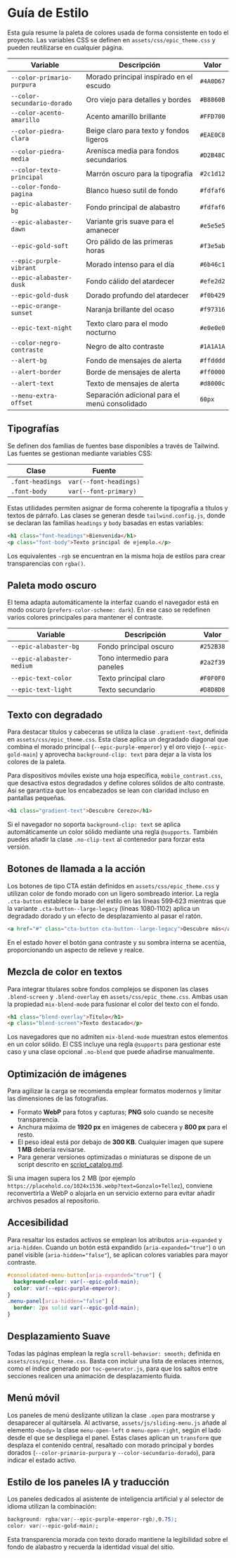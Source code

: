 # Guía de Estilo

Esta guía resume la paleta de colores usada de forma consistente en todo el proyecto. Las variables CSS se definen en `assets/css/epic_theme.css` y pueden reutilizarse en cualquier página.

| Variable                    | Descripción                                   | Valor     |
| --------------------------- | --------------------------------------------- | --------- |
| `--color-primario-purpura`  | Morado principal inspirado en el escudo       | `#4A0D67` |
| `--color-secundario-dorado` | Oro viejo para detalles y bordes              | `#B8860B` |
| `--color-acento-amarillo`   | Acento amarillo brillante                     | `#FFD700` |
| `--color-piedra-clara`      | Beige claro para texto y fondos ligeros       | `#EAE0C8` |
| `--color-piedra-media`      | Arenisca media para fondos secundarios        | `#D2B48C` |
| `--color-texto-principal`   | Marrón oscuro para la tipografía              | `#2c1d12` |
| `--color-fondo-pagina`      | Blanco hueso sutil de fondo                   | `#fdfaf6` |
| `--epic-alabaster-bg`       | Fondo principal de alabastro                  | `#fdfaf6` |
| `--epic-alabaster-dawn`     | Variante gris suave para el amanecer          | `#e5e5e5` |
| `--epic-gold-soft`          | Oro pálido de las primeras horas              | `#f3e5ab` |
| `--epic-purple-vibrant`     | Morado intenso para el día                    | `#6b46c1` |
| `--epic-alabaster-dusk`     | Fondo cálido del atardecer                    | `#efe2d2` |
| `--epic-gold-dusk`          | Dorado profundo del atardecer                 | `#f0b429` |
| `--epic-orange-sunset`      | Naranja brillante del ocaso                   | `#f97316` |
| `--epic-text-night`         | Texto claro para el modo nocturno             | `#e0e0e0` |
| `--color-negro-contraste`   | Negro de alto contraste                       | `#1A1A1A` |
| `--alert-bg`                | Fondo de mensajes de alerta                   | `#ffdddd` |
| `--alert-border`            | Borde de mensajes de alerta                   | `#ff0000` |
| `--alert-text`              | Texto de mensajes de alerta                   | `#d8000c` |
| `--menu-extra-offset`       | Separación adicional para el menú consolidado | `60px`    |

## Tipografías

Se definen dos familias de fuentes base disponibles a través de Tailwind. Las
fuentes se gestionan mediante variables CSS:

| Clase            | Fuente                 |
| ---------------- | ---------------------- |
| `.font-headings` | `var(--font-headings)` |
| `.font-body`     | `var(--font-primary)`  |

Estas utilidades permiten asignar de forma coherente la tipografía a títulos y
textos de párrafo. Las clases se generan desde `tailwind.config.js`, donde se
declaran las familias `headings` y `body` basadas en estas variables:

```html
<h1 class="font-headings">Bienvenida</h1>
<p class="font-body">Texto principal de ejemplo.</p>
```

Los equivalentes `-rgb` se encuentran en la misma hoja de estilos para crear transparencias con `rgba()`.

## Paleta modo oscuro

El tema adapta automáticamente la interfaz cuando el navegador está en modo oscuro (`prefers-color-scheme: dark`).
En ese caso se redefinen varios colores principales para mantener el contraste.

| Variable                  | Descripción                  | Valor     |
| ------------------------- | ---------------------------- | --------- |
| `--epic-alabaster-bg`     | Fondo principal oscuro       | `#252B38` |
| `--epic-alabaster-medium` | Tono intermedio para paneles | `#2a2f39` |
| `--epic-text-color`       | Texto principal claro        | `#F0F0F0` |
| `--epic-text-light`       | Texto secundario             | `#D8D8D8` |

## Texto con degradado

Para destacar títulos y cabeceras se utiliza la clase `.gradient-text`,
definida en `assets/css/epic_theme.css`. Esta clase aplica un degradado
diagonal que combina el morado principal (`--epic-purple-emperor`) y el
oro viejo (`--epic-gold-main`) y aprovecha `background-clip: text` para
dejar a la vista los colores de la paleta.

Para dispositivos móviles existe una hoja específica,
`mobile_contrast.css`, que desactiva estos degradados y define
colores sólidos de alto contraste. Así se garantiza que los encabezados
se lean con claridad incluso en pantallas pequeñas.

```html
<h1 class="gradient-text">Descubre Cerezo</h1>
```

Si el navegador no soporta `background-clip: text` se aplica
automáticamente un color sólido mediante una regla `@supports`.
También puedes añadir la clase `.no-clip-text` al contenedor para
forzar esta versión.

## Botones de llamada a la acción

Los botones de tipo CTA están definidos en
`assets/css/epic_theme.css` y utilizan color de fondo morado con un
ligero sombreado interior. La regla `.cta-button` establece la base del
estilo en las líneas 599‑623 mientras que la variante
`.cta-button--large-legacy` (líneas 1080‑1102) aplica un degradado
dorado y un efecto de desplazamiento al pasar el ratón.

```html
<a href="#" class="cta-button cta-button--large-legacy">Descubre más</a>
```

En el estado _hover_ el botón gana contraste y su sombra interna se
acentúa, proporcionando un aspecto de relieve y realce.

## Mezcla de color en textos

Para integrar titulares sobre fondos complejos se disponen las clases `.blend-screen` y `.blend-overlay` en `assets/css/epic_theme.css`. Ambas usan la propiedad `mix-blend-mode` para fusionar el color del texto con el fondo.

```html
<h1 class="blend-overlay">Título</h1>
<p class="blend-screen">Texto destacado</p>
```

Los navegadores que no admiten `mix-blend-mode` muestran estos
elementos en un color sólido. El CSS incluye una regla `@supports`
para gestionar este caso y una clase opcional `.no-blend` que puede
añadirse manualmente.

## Optimización de imágenes

Para agilizar la carga se recomienda emplear formatos modernos y limitar las dimensiones de las fotografías.

- Formato **WebP** para fotos y capturas; **PNG** solo cuando se necesite transparencia.
- Anchura máxima de **1920&nbsp;px** en imágenes de cabecera y **800&nbsp;px** para el resto.
- El peso ideal está por debajo de **300&nbsp;KB**. Cualquier imagen que supere **1&nbsp;MB** debería revisarse.
- Para generar versiones optimizadas o miniaturas se dispone de un script descrito en [script_catalog.md](script_catalog.md).

Si una imagen supera los 2&nbsp;MB (por ejemplo `https://placehold.co/1024x1536.webp?text=Gonzalo+Tellez`), conviene reconvertirla a WebP o alojarla en un servicio externo para evitar añadir archivos pesados al repositorio.

## Accesibilidad

Para resaltar los estados activos se emplean los atributos `aria-expanded` y `aria-hidden`.
Cuando un botón está expandido (`aria-expanded="true"`) o un panel visible
(`aria-hidden="false"`), se aplican colores variables para mayor contraste.

```css
#consolidated-menu-button[aria-expanded="true"] {
  background-color: var(--epic-gold-main);
  color: var(--epic-purple-emperor);
}
.menu-panel[aria-hidden="false"] {
  border: 2px solid var(--epic-gold-main);
}
```

## Desplazamiento Suave

Todas las páginas emplean la regla `scroll-behavior: smooth;` definida en
`assets/css/epic_theme.css`. Basta con incluir una lista de enlaces internos,
como el índice generado por `toc-generator.js`, para que los saltos entre
secciones realicen una animación de desplazamiento fluida.

## Menú móvil

Los paneles de menú deslizante utilizan la clase `.open` para mostrarse y
desaparecer al quitársela. Al activarse, `assets/js/sliding-menu.js` añade al elemento
`<body>` la clase `menu-open-left` o `menu-open-right`, según el lado desde el
que se despliega el panel. Estas clases aplican un `transform` que desplaza el
contenido central, resaltado con morado principal y bordes dorados
(`--color-primario-purpura` y `--color-secundario-dorado`), para indicar el
estado activo.

## Estilo de los paneles IA y traducción

Los paneles dedicados al asistente de inteligencia artificial y al selector de idioma utilizan la combinación:

```css
background: rgba(var(--epic-purple-emperor-rgb),0.75);
color: var(--epic-gold-main);
```

Esta transparencia morada con texto dorado mantiene la legibilidad sobre el fondo de alabastro y recuerda la identidad visual del sitio.
